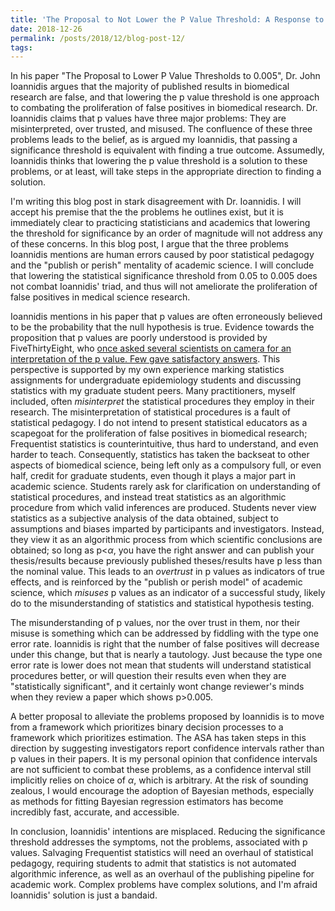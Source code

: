 ```yaml
---
title: 'The Proposal to Not Lower the P Value Threshold: A Response to Ioannidis'
date: 2018-12-26
permalink: /posts/2018/12/blog-post-12/
tags:
---
```



In his paper "The Proposal to Lower P Value Thresholds to 0.005", Dr. John Ioannidis argues that the majority of published results in biomedical research are false, and that lowering the p value threshold is one approach to combating the proliferation of false positives in biomedical research.  Dr. Ioannidis claims that p values have three major problems: They are misinterpreted, over trusted, and misused.  The confluence of these three problems leads to the belief, as is argued my Ioannidis, that passing a significance threshold is equivalent with finding a true outcome.  Assumedly, Ioannidis thinks that lowering the p value threshold is a solution to these problems, or at least, will take steps in the appropriate direction to finding a solution.

 I'm writing this blog post in stark disagreement with Dr. Ioannidis.  I will accept his premise that the the problems he outlines exist, but it is immediately clear to practicing statisticians and academics that lowering the threshold for significance by an order of magnitude will not address any of these concerns.  In this blog post, I argue that the three problems Ioannidis mentions are human errors caused by poor statistical pedagogy and the "publish or perish" mentality of academic science.  I will conclude that lowering the statistical significance threshold from 0.05 to 0.005 does not combat Ioannidis' triad, and thus will not ameliorate the proliferation of false positives in medical science research.

Ioannidis mentions in his paper that p values are often erroneously believed to be the probability that the null hypothesis is true. Evidence towards the proposition that p values are poorly understood is provided by FiveThirtyEight, who [once asked several scientists on camera for an interpretation of the p value.  Few gave satisfactory answers](https://fivethirtyeight.com/features/not-even-scientists-can-easily-explain-p-values/).  This perspective is supported by my own experience marking statistics assignments for undergraduate epidemiology students and discussing statistics with my graduate student peers.  Many practitioners, myself included, often *misinterpret* the statistical procedures they employ in their research.  The misinterpretation of statistical procedures is a fault of statistical pedagogy.  I do not intend to present statistical educators as a scapegoat for the proliferation of false positives in biomedical research; Frequentist statistics is counterintuitive, thus hard to understand, and even harder to teach.  Consequently, statistics has taken the backseat to other aspects of biomedical science, being left only as a compulsory full, or even half, credit for graduate students, even though it plays a major part in academic science. Students rarely ask for clarification on understanding of statistical procedures, and instead treat statistics as an algorithmic procedure from which valid inferences are produced. Students never view statistics as a subjective analysis of the data obtained, subject to assumptions and biases imparted by participants and investigators.  Instead, they view it as an algorithmic process from which scientific conclusions are obtained; so long as p<$\alpha$, you have the right answer and can publish your thesis/results because previously published theses/results have p less than the nominal value.  This leads to an *overtrust* in p values as indicators of true effects, and is reinforced by the "publish or perish model" of academic science, which *misuses* p values as an indicator of a successful study, likely do to the misunderstanding of statistics and statistical hypothesis testing.

The misunderstanding of p values, nor the over trust in them, nor their misuse is something which can be addressed by fiddling with the type one error rate. Ioannidis is right that the number of false positives will decrease under this change, but that is nearly a tautology.  Just because the type one error rate is lower does not mean that students will understand statistical procedures better, or will question their results even when they are "statistically significant", and it certainly wont change reviewer's minds when they review a paper which shows p>0.005.

A better proposal to alleviate the problems proposed by Ioannidis is to move from a framework which prioritizes binary decision processes to a framework which prioritizes estimation.  The ASA has taken steps in this direction by suggesting investigators report confidence intervals rather than p values in their papers.  It is my personal opinion that confidence intervals are not sufficient to combat these problems, as a confidence interval still implicitly relies on choice of $\alpha$, which is arbitrary.  At the risk of sounding zealous, I would encourage the adoption of Bayesian methods, especially as methods for fitting Bayesian regression estimators has become incredibly fast, accurate, and accessible.

In conclusion, Ioannidis' intentions are misplaced.  Reducing the significance threshold addresses the symptoms, not the problems, associated with p values.  Salvaging Frequentist statistics will need an overhaul of statistical pedagogy, requiring students to admit that statistics is not automated algorithmic inference, as well as an overhaul of the publishing pipeline for academic work.  Complex problems have complex solutions, and I'm afraid Ioannidis' solution is just a bandaid.
